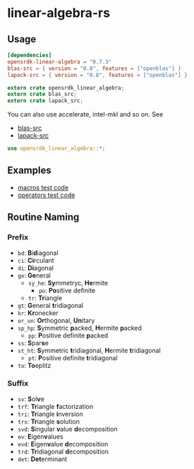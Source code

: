 # linear-algebra-rs

## Usage

```toml
[dependencies]
opensrdk-linear-algebra = "0.7.3"
blas-src = { version = "0.8", features = ["openblas"] }
lapack-src = { version = "0.8", features = ["openblas"] }
```

```rust
extern crate opensrdk_linear_algebra;
extern crate blas_src;
extern crate lapack_src;
```

You can also use accelerate, intel-mkl and so on.
See

- [blas-src](https://github.com/blas-lapack-rs/blas-src)
- [lapack-src](https://github.com/blas-lapack-rs/lapack-src)

```rust
use opensrdk_linear_algebra::*;
```

## Examples

- [macros test code](src/macros/mod.rs)
- [operators test code](src/matrix/operators/mul.rs)

## Routine Naming

### Prefix

- `bd`: **B**i**d**iagonal
- `ci`: **Ci**rculant
- `di`: **Di**agonal
- `ge`: **Ge**neral
  - `sy_he`: **Sy**mmetryc, **He**rmite
    - `po`: **Po**sitive definite
  - `tr`: **Tr**iangle
- `gt`: **G**eneral **t**ridiagonal
- `kr`: **Kr**onecker
- `or_un`: **Or**thogonal, **Un**itary
- `sp_hp`: **S**ymmetric **p**acked, **H**ermite **p**acked
  - `pp`: **P**ositive definite **p**acked
- `ss`: **S**par**s**e
- `st_ht`: **S**ymmetric **t**ridiagonal, **H**ermite **t**ridiagonal
  - `pt`: **P**ositive definite **t**ridiagonal
- `to`: **To**eplitz

### Suffix

- `sv`: **S**ol**v**e
- `trf`: **Tr**iangle **f**actorization
- `tri`: **Tr**iangle **i**nversion
- `trs`: **Tr**iangle **s**olution
- `svd`: **S**ingular **v**alue **d**ecomposition
- `ev`: **E**igen**v**alues
- `evd`: **E**igen**v**alue **d**ecomposition
- `trd`: **Tr**idiagonal **d**ecomposition
- `det`: **Det**erminant
